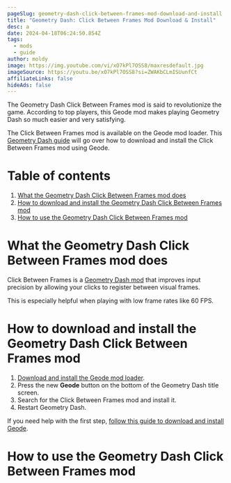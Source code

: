 ```yaml
---
pageSlug: geometry-dash-click-between-frames-mod-download-and-install
title: "Geometry Dash: Click Between Frames Mod Download & Install"
desc: a
date: 2024-04-18T06:24:50.854Z
tags:
  - mods
  - guide
author: moldy
image: https://img.youtube.com/vi/xO7kPl7OSS8/maxresdefault.jpg
imageSource: https://youtu.be/xO7kPl7OSS8?si=ZWAKbCLmISUunfCt
affiliateLinks: false
hideAds: false
---
```

The Geometry Dash Click Between Frames mod is said to revolutionize the game. According to top players, this Geode mod makes playing Geometry Dash so much easier and very satisfying.

The Click Between Frames mod is available on the Geode mod loader. This [Geometry Dash guide](/categories/guide/) will go over how to download and install the Click Between Frames mod using Geode.

# Table of contents

1. [What the Geometry Dash Click Between Frames mod does](#what-the-geometry-dash-click-between-frames-mod-does)
2. [How to download and install the Geometry Dash Click Between Frames mod](#how-to-download-and-install-the-geometry-dash-click-between-frames-mod)
3. [How to use the Geometry Dash Click Between Frames mod](#how-to-use-the-geometry-dash-click-between-frames-mod)

# What the Geometry Dash Click Between Frames mod does

Click Between Frames is a [Geometry Dash mod](/categories/mods/) that improves input precision by allowing your clicks to register between visual frames.

This is especially helpful when playing with low frame rates like 60 FPS.

# How to download and install the Geometry Dash Click Between Frames mod

1. [Download and install the Geode mod loader](/posts/geometry-dash-geode-how-to-download-and-install/).
2. Press the new **Geode** button on the bottom of the Geometry Dash title screen.
3. Search for the Click Between Frames mod and install it.
4. Restart Geometry Dash.

If you need help with the first step, [follow this guide to download and install Geode](/posts/geometry-dash-geode-how-to-download-and-install/).

# How to use the Geometry Dash Click Between Frames mod